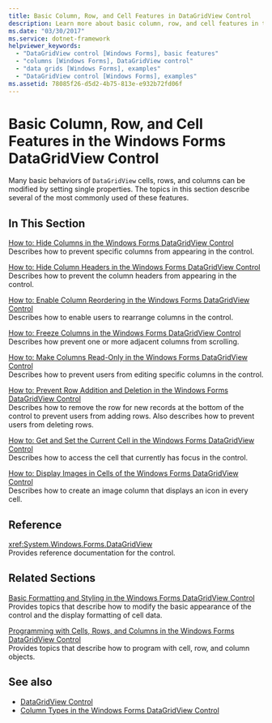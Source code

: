 ```yaml
---
title: Basic Column, Row, and Cell Features in DataGridView Control
description: Learn more about basic column, row, and cell features in the Windows Forms DataGridView Control.    
ms.date: "03/30/2017"
ms.service: dotnet-framework
helpviewer_keywords: 
  - "DataGridView control [Windows Forms], basic features"
  - "columns [Windows Forms], DataGridView control"
  - "data grids [Windows Forms], examples"
  - "DataGridView control [Windows Forms], examples"
ms.assetid: 78085f26-d5d2-4b75-813e-e932b72fd06f
---
```

# Basic Column, Row, and Cell Features in the Windows Forms DataGridView Control

Many basic behaviors of `DataGridView` cells, rows, and columns can be modified by setting single properties. The topics in this section describe several of the most commonly used of these features.  
  
## In This Section  

[How to: Hide Columns in the Windows Forms DataGridView Control](how-to-hide-columns-in-the-windows-forms-datagridview-control.md)\
Describes how to prevent specific columns from appearing in the control.  
  
[How to: Hide Column Headers in the Windows Forms DataGridView Control](how-to-hide-column-headers-in-the-windows-forms-datagridview-control.md)\
Describes how to prevent the column headers from appearing in the control.  
  
[How to: Enable Column Reordering in the Windows Forms DataGridView Control](how-to-enable-column-reordering-in-the-windows-forms-datagridview-control.md)\
Describes how to enable users to rearrange columns in the control.  
  
[How to: Freeze Columns in the Windows Forms DataGridView Control](how-to-freeze-columns-in-the-windows-forms-datagridview-control.md)\
Describes how prevent one or more adjacent columns from scrolling.  
  
[How to: Make Columns Read-Only in the Windows Forms DataGridView Control](how-to-make-columns-read-only-in-the-windows-forms-datagridview-control.md)\
Describes how to prevent users from editing specific columns in the control.  
  
[How to: Prevent Row Addition and Deletion in the Windows Forms DataGridView Control](prevent-row-addition-and-deletion-datagridview.md)\
Describes how to remove the row for new records at the bottom of the control to prevent users from adding rows. Also describes how to prevent users from deleting rows.  
  
[How to: Get and Set the Current Cell in the Windows Forms DataGridView Control](get-and-set-the-current-cell-wf-datagridview-control.md)\
Describes how to access the cell that currently has focus in the control.  
  
[How to: Display Images in Cells of the Windows Forms DataGridView Control](how-to-display-images-in-cells-of-the-windows-forms-datagridview-control.md)\
Describes how to create an image column that displays an icon in every cell.  
  
## Reference  

<xref:System.Windows.Forms.DataGridView>  
Provides reference documentation for the control.  
  
## Related Sections  

[Basic Formatting and Styling in the Windows Forms DataGridView Control](basic-formatting-and-styling-in-the-windows-forms-datagridview-control.md)\
Provides topics that describe how to modify the basic appearance of the control and the display formatting of cell data.  
  
[Programming with Cells, Rows, and Columns in the Windows Forms DataGridView Control](programming-with-cells-rows-and-columns-in-the-datagrid.md)\
Provides topics that describe how to program with cell, row, and column objects.  
  
## See also

- [DataGridView Control](datagridview-control-windows-forms.md)
- [Column Types in the Windows Forms DataGridView Control](column-types-in-the-windows-forms-datagridview-control.md)
